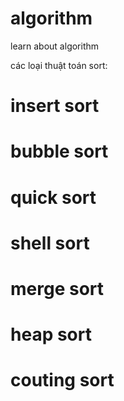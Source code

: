 # algorithm
learn about algorithm

các loại thuật toán sort:
# insert sort
# bubble sort
# quick sort
# shell sort
# merge sort
# heap sort
# couting sort


